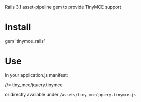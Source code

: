 Rails 3.1 asset-pipeline gem to provide TinyMCE support

# Install

  gem 'tinymce_rails'


# Use

In your application.js manifest:

  //= tiny_mce/jquery.tinymce

or directly available under `/assets/tiny_mce/jquery.tinymce.js`
